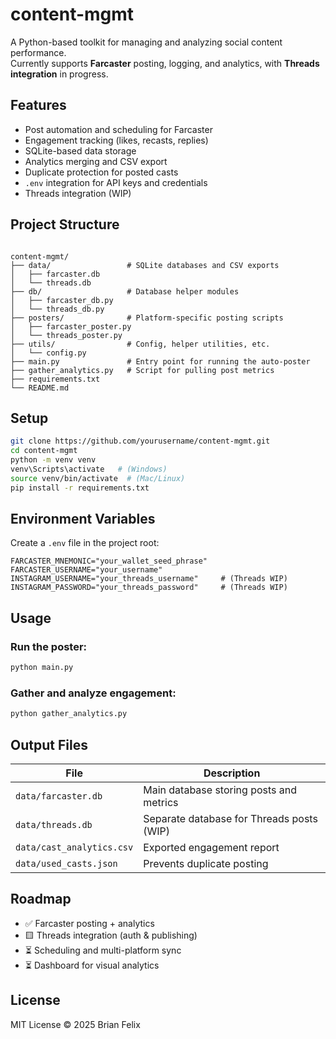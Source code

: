 # content-mgmt

A Python-based toolkit for managing and analyzing social content performance.  
Currently supports **Farcaster** posting, logging, and analytics, with **Threads integration** in progress.

## Features

- Post automation and scheduling for Farcaster  
- Engagement tracking (likes, recasts, replies)  
- SQLite-based data storage  
- Analytics merging and CSV export  
- Duplicate protection for posted casts  
- `.env` integration for API keys and credentials  
- Threads integration (WIP)  

## Project Structure

```

content-mgmt/
├── data/                 # SQLite databases and CSV exports
│   ├── farcaster.db
│   └── threads.db
├── db/                   # Database helper modules
│   ├── farcaster_db.py
│   └── threads_db.py
├── posters/              # Platform-specific posting scripts
│   ├── farcaster_poster.py
│   └── threads_poster.py
├── utils/                # Config, helper utilities, etc.
│   └── config.py
├── main.py               # Entry point for running the auto-poster
├── gather_analytics.py   # Script for pulling post metrics
├── requirements.txt
└── README.md
```

## Setup

```bash
git clone https://github.com/yourusername/content-mgmt.git
cd content-mgmt
python -m venv venv
venv\Scripts\activate   # (Windows)
source venv/bin/activate  # (Mac/Linux)
pip install -r requirements.txt
```

## Environment Variables

Create a `.env` file in the project root:

```
FARCASTER_MNEMONIC="your_wallet_seed_phrase"
FARCASTER_USERNAME="your_username"
INSTAGRAM_USERNAME="your_threads_username"     # (Threads WIP)
INSTAGRAM_PASSWORD="your_threads_password"     # (Threads WIP)
```

## Usage

### Run the poster:

```bash
python main.py
```

### Gather and analyze engagement:

```bash
python gather_analytics.py
```


## Output Files

| File                      | Description                               |
| ------------------------- | ----------------------------------------- |
| `data/farcaster.db`       | Main database storing posts and metrics   |
| `data/threads.db`         | Separate database for Threads posts (WIP) |
| `data/cast_analytics.csv` | Exported engagement report                |
| `data/used_casts.json`    | Prevents duplicate posting                |

## Roadmap

* ✅ Farcaster posting + analytics
* 🟨 Threads integration (auth & publishing)
* ⏳ Scheduling and multi-platform sync
* ⏳ Dashboard for visual analytics

## License

MIT License © 2025 Brian Felix